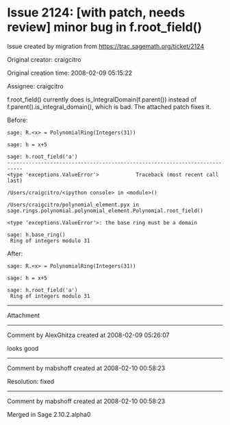 # Issue 2124: [with patch, needs review] minor bug in f.root_field()

Issue created by migration from https://trac.sagemath.org/ticket/2124

Original creator: craigcitro

Original creation time: 2008-02-09 05:15:22

Assignee: craigcitro

f.root_field() currently does is_IntegralDomain(f.parent()) instead of f.parent().is_integral_domain(), which is bad. The attached patch fixes it.

Before:

```
sage: R.<x> = PolynomialRing(Integers(31))

sage: h = x+5

sage: h.root_field('a')
---------------------------------------------------------------------------
<type 'exceptions.ValueError'>            Traceback (most recent call last)

/Users/craigcitro/<ipython console> in <module>()

/Users/craigcitro/polynomial_element.pyx in sage.rings.polynomial.polynomial_element.Polynomial.root_field()

<type 'exceptions.ValueError'>: the base ring must be a domain

sage: h.base_ring()
 Ring of integers modulo 31
```


After:

```
sage: R.<x> = PolynomialRing(Integers(31))

sage: h = x+5

sage: h.root_field('a')
 Ring of integers modulo 31
```





---

Attachment


---

Comment by AlexGhitza created at 2008-02-09 05:26:07

looks good


---

Comment by mabshoff created at 2008-02-10 00:58:23

Resolution: fixed


---

Comment by mabshoff created at 2008-02-10 00:58:23

Merged in Sage 2.10.2.alpha0
